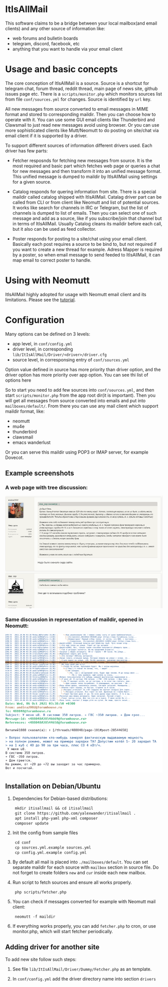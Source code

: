 # ItIsAllMail

This software claims to be a bridge between your local mailbox(and email clients) and any other source of information like:

- web forums and bulletin boards
- telegram, discord, facebook, etc
- anything that you want to handle via your email client

# Usage and basic concepts

The core conception of ItIsAllMail is a source. Source is a shortcut for telegram chat, forum thread, reddit thread, main page of news site, github issues page etc. There is a `scripts/monitor.php` which monitors sources list from file `conf/sources.yml` for changes. Source is identified by `url` key.

All new messages from source converted to email messages in MIME format and stored to corresponding maildir. Then you can choose how to operate with it. You can use some GUI email clients like Thunderbird and Clawsmail to just read new messages avoid using browser. Or you can use more sophisticated clients like Mutt/Neomutt to do posting on site/chat via email client if it is supported by a driver.

To support different sources of information different drivers used. Each driver has few parts:

- Fetcher resposnds for fetching new messages from source. It is the most required and basic part which fetches web page or queries a chat for new messages and then transform it into an unified message format. This unified message is dumped to maildir by ItIsAllMail using settings for a given source.

- Catalog responds for quering information from site. There is a special maildir called catalog shipped with ItIsAllMail. Catalag driver part can be called from CLI or from client like Neomutt and list of potential sources. It works like search for channels in IRC or Telegram, but the list of channels is dumped to list of emails. Then you can select one of such message and add as a source, like if you subscribe/join that channel but in terms of ItIsAllMail. Usually Catalog cleans its maildir before each call, but it also can be used as feed collector.

- Poster responds for posting to a site/chat using your email client. Basically each post requires a source to be bind to, but not required if you want to create a new thread for example. Adress Mapper is required by a poster, so when email message to send feeded to ItIsAllMail, it can map email to correct poster to handle.

# Using with Neomutt 

ItIsAllMail highly adopted for usage with Neomutt email client and its limitations. Please see the [tutorial](https://yalexwander.github.io/itsallmail/en/articles/neomutt-tutorial.html).

# Configuration

Many options can be defined on 3 levels:

 - app level, in `conf/config.yml`
 - driver level, in corresponding `lib/ItIsAllMail/Driver/<driver>/driver.cfg`
 - source level, in corresponsing entry of `conf/sources.yml`

Option value defined in source has more priority than driver option, and the driver option has more priority over app option. You can see thi list of options here

So to start you need to add few sources into `conf/sources.yml`, and then start `scripts/monitor.php` from the app root dir(it is important). Then you will get all messages from source converted into emails and put into `mailboxes/default/`. From there you can use any mail client which support maildir format, like:

- neomutt
- mu4e
- thunderbird
- clawsmail
- emacs wanderlust

Or you can serve this maildir using POP3 or IMAP server, for example Dovecot.

## Example screenshots

### A web page with tree discussion:

![Web page](https://raw.githubusercontent.com/yalexwander/itisallmail/master/doc/images/example_website.png)


### Same discussion in representation of maildir, opened in Neomutt:
![Comments as thread](https://raw.githubusercontent.com/yalexwander/itisallmail/master/doc/images/example_discussion.png)
![Article or post](https://raw.githubusercontent.com/yalexwander/itisallmail/master/doc/images/example_message_view.png)


## Installation on Debian/Ubuntu

1. Dependencies for Debian-based distributions:

        mkdir itisallmail && cd itisallmail
        git clone https://github.com/yalexwander/itisallmail .
        apt install php-yaml php-xml composer
        composer update

2. Init the config from sample files

        cd conf
        cp sources.yml.example sources.yml
        cp config.yml.example config.yml
        
3. By default all mail is placed into `./mailboxes/default`. You can
   set separate maildir for each source with `mailbox` section in
   source file. Do not forget to create folders `new` and `cur` inside
   each new mailbox.

4. Run script to fetch sources and ensure all works properly.

        php scripts/fetcher.php
        
5. You can check if messages converted for example with Neomutt mail
   client:

        neomutt -f maildir
        
6. If everything works properly, you can add `fetcher.php` to cron, or
   use monitor.php, which will start fetcher periodically.
        

## Adding driver for another site

To add new site follow such steps:

1) See file `lib/ItIsAllMail/Driver/Dummy/Fetcher.php` as an template.

2) In `conf/config.yml` add the driver directory name into section
`drivers`

